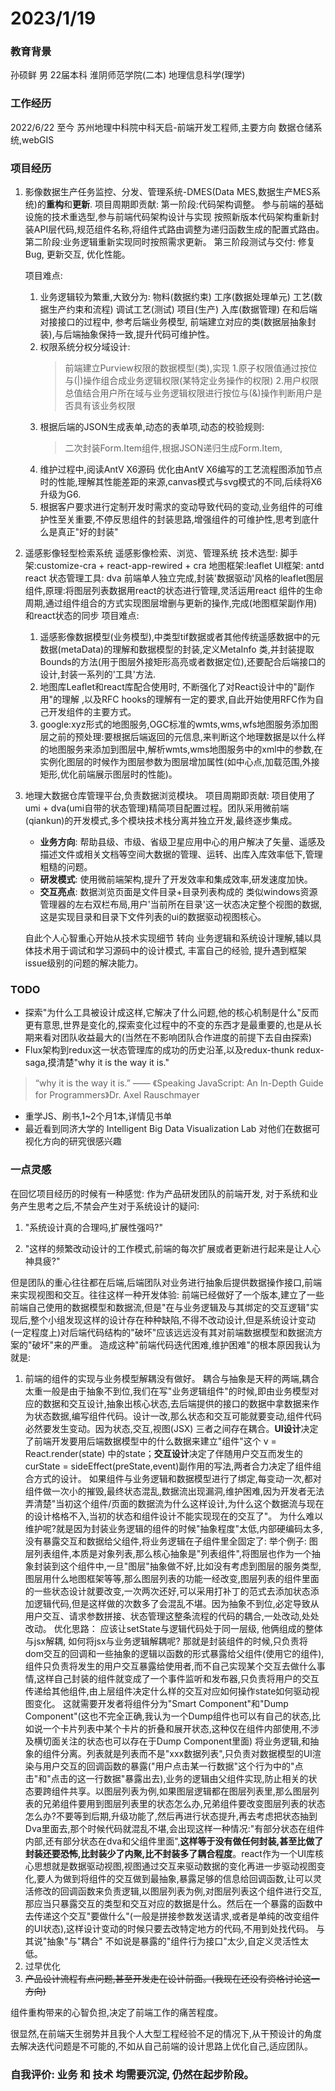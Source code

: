 
# 2023/1/19

### 教育背景

孙硕鲜 男
22届本科 淮阴师范学院(二本) 地理信息科学(理学)

### 工作经历

2022/6/22 至今
苏州地理中科院中科天启-前端开发工程师,主要方向 数据仓储系统,webGIS

### 项目经历

1. 影像数据生产任务监控、分发、管理系统-DMES(Data MES,数据生产MES系统)的**重构**和**更新**.
   项目周期即贡献:
   第一阶段:代码架构调整。
   参与前端的基础设施的技术重选型,参与前端代码架构设计与实现
   按照新版本代码架构重新封装API层代码,规范组件名称,将组件式路由调整为递归函数生成的配置式路由。
   第二阶段:业务逻辑重新实现同时按照需求更新。
   第三阶段测试与交付:
   修复Bug, 更新交互, 优化性能。

   项目难点:
   1. 业务逻辑较为繁重,大致分为:
      物料(数据约束) 工序(数据处理单元) 工艺(数据生产约束和流程) 调试工艺(测试) 项目(生产) 入库(数据管理)
      在和后端对接接口的过程中, 参考后端业务模型, 前端建立对应的类(数据层抽象封装),与后端抽象保持一致,提升代码可维护性。
   2. 权限系统分权分域设计:
      > 前端建立Purview权限的数据模型(类),实现
      1.原子权限值通过按位与(|)操作组合成业务逻辑权限(某特定业务操作的权限)
      2.用户权限总值结合用户所在域与业务逻辑权限进行按位与(&)操作判断用户是否具有该业务权限
   3. 根据后端的JSON生成表单,动态的表单项,动态的校验规则:
      > 二次封装Form.Item组件,根据JSON递归生成Form.Item,
   4. 维护过程中,阅读AntV X6源码 优化由AntV X6编写的工艺流程图添加节点时的性能,理解其性能差距的来源,canvas模式与svg模式的不同,后续将X6升级为G6.
   5. 根据客户要求进行定制开发时需求的变动导致代码的变动,业务组件的可维护性至关重要,不停反思组件的封装思路,增强组件的可维护性,思考到底什么是真正"好的封装"

2. 遥感影像轻型检索系统
   遥感影像检索、浏览、管理系统
   技术选型: 脚手架:customize-cra + react-app-rewired + cra 
            地图框架:leaflet
            UI框架: antd react
            状态管理工具: dva
   前端单人独立完成,封装'数据驱动'风格的leaflet图层组件,原理:将图层列表数据用react的状态进行管理,灵活运用react 组件的生命周期,通过组件组合的方式实现图层增删与更新的操作,完成(地图框架副作用)和react状态的同步
   项目难点:
   1. 遥感影像数据模型(业务模型),中类型tif数据或者其他传统遥感数据中的元数据(metaData)的理解和数据模型的封装,定义MetaInfo 类,并封装提取Bounds的方法(用于图层外接矩形高亮或者数据定位),还要配合后端接口的设计,封装一系列的'工具'方法.
   2. 地图库Leaflet和react库配合使用时, 不断强化了对React设计中的"副作用"的理解 ,以及RFC hooks的理解有一定的要求,自此开始使用RFC作为自己开发组件的主要方式。
   3. google:xyz形式的地图服务,OGC标准的wmts,wms,wfs地图服务添加图层之前的预处理:要根据后端返回的元信息,来判断这个地理数据是以什么样的地图服务来添加到图层中,解析wmts,wms地图服务中的xml中的参数,在实例化图层的时候作为图层参数为图层增加属性(如中心点,加载范围,外接矩形,优化前端展示图层时的性能)。

3. 地理大数据仓库管理平台,负责数据浏览模块。
   项目周期即贡献: 项目使用了umi + dva(umi自带的状态管理)精简项目配置过程。团队采用微前端(qiankun)的开发模式,多个模块技术栈分离并独立开发,最终逐步集成。
   * **业务方向**: 帮助县级、市级、省级卫星应用中心的用户解决了矢量、遥感及描述文件或相关文档等空间大数据的管理、运转、出库入库效率低下,管理粗糙的问题。
   * **研发模式**: 使用微前端架构,提升了开发效率和集成效率,研发速度加快。
   * **交互亮点**: 数据浏览页面是文件目录+目录列表构成的 类似windows资源管理器的左右双栏布局,用户'当前所在目录'这一状态决定整个视图的数据,这是实现目录和目录下文件列表的ui的数据驱动视图核心。

   自此个人心智重心开始从技术实现细节 转向 业务逻辑和系统设计理解,辅以具体技术用于调试和学习源码中的设计模式, 丰富自己的经验, 提升遇到框架issue级别的问题的解决能力。

### TODO

* 探索"为什么工具被设计成这样,它解决了什么问题,他的核心机制是什么"反而更有意思,世界是变化的,探索变化过程中的不变的东西才是最重要的,也是从长期来看对团队收益最大的(当然在不影响团队合作进度的前提下去自由探索)
* Flux架构到redux这一状态管理库的成功的历史沿革,以及redux-thunk redux-saga,摸清楚"why it is the way it is."
> “why it is the way it is.” —— 《Speaking JavaScript: An In-Depth Guide for Programmers》Dr. Axel Rauschmayer
* 重学JS、刷书,1~2个月1本,详情见书单
* 最近看到同济大学的 Intelligent Big Data Visualization Lab 对他们在数据可视化方向的研究很感兴趣

### 一点灵感

在回忆项目经历的时候有一种感觉: 作为产品研发团队的前端开发, 对于系统和业务产生思考之后,不禁会产生对于系统设计的疑问:

1. "系统设计真的合理吗,扩展性强吗?"

2. "这样的频繁改动设计的工作模式,前端的每次扩展或者更新进行起来是让人心神具疲?"

但是团队的重心往往都在后端,后端团队对业务进行抽象后提供数据操作接口,前端来实现视图和交互。往往这样一种开发体验: 前端已经做好了一个版本,建立了一些前端自己使用的数据模型和数据流,但是"在与业务逻辑及与其绑定的交互逻辑"实现后,整个小组发现这样的设计存在种种缺陷,不得不改动设计,但是系统设计变动(一定程度上)对后端代码结构的"破坏"应该远远没有其对前端数据模型和数据流方案的"破坏"来的严重。
造成这种"前端代码迭代困难,维护困难"的根本原因我认为就是:
   1. 前端的组件的实现与业务模型解耦没有做好。
   耦合与抽象是天秤的两端,耦合太重一般是由于抽象不到位,我们在写"业务逻辑组件"的时候,即由业务模型对应的数据和交互设计,抽象出核心状态,去后端提供的接口的数据中拿数据来作为状态数据,编写组件代码。设计一改,那么状态和交互可能就要变动,组件代码必然要发生变动。因为状态,交互,视图(JSX) 三者之间存在耦合。**UI设计**决定了前端开发要用后端数据模型中的什么数据来建立"组件"这个 v = React.render(state) 中的state；**交互设计**决定了伴随用户交互而发生的 curState = sideEffect(preState,event)副作用的写法,两者合力决定了组件组合方式的设计。
   如果组件与业务逻辑和数据模型进行了绑定,每变动一次,都对组件做一次小的摧毁,最终状态混乱,数据流出现漏洞,维护困难,因为开发者无法弄清楚"当初这个组件/页面的数据流为什么这样设计,为什么这个数据流与现在的设计格格不入,当初的状态和组件设计不能实现现在的交互了"。
   为什么难以维护呢?就是因为封装业务逻辑的组件的时候"抽象程度"太低,内部硬编码太多,没有暴露交互和数据给父组件,将业务逻辑在子组件里全固定了:
   举个例子: 图层列表组件,本质是对象列表,那么核心抽象是"列表组件",将图层也作为一个抽象封装到这个组件中,一旦"图层"抽象做不好,比如没有考虑到图层的服务类型,图层用什么地图框架等等,那么图层列表的功能一经改变,图层列表的组件里面的一些状态设计就要改变,一次两次还好,可以采用打补丁的范式去添加状态添加逻辑代码,但是这样做的次数多了会混乱不堪。因为抽象不到位,必定导致从用户交互、请求参数拼接、状态管理这整条流程的代码的耦合,一处改动,处处改动。
   优化思路：
   应该让setState与逻辑代码处于同一层级, 他俩组成的整体与jsx解耦, 如何将jsx与业务逻辑解耦呢? 那就是封装组件的时候,只负责将dom交互的回调和一些抽象的逻辑以函数的形式暴露给父组件(使用它的组件),组件只负责将发生的用户交互暴露给使用者,而不自己实现某个交互去做什么事情,这样自己封装的组件就变成了一个事件监听和发布器,只负责将用户的交互传递给其他组件,由上层组件决定什么样的交互对应如何操作state如何驱动视图变化。
   这就需要开发者将组件分为"Smart Component"和"Dump Component"(这也不完全正确,我认为一个Dump组件也可以有自己的状态,比如说一个卡片列表中某个卡片的折叠和展开状态,这种仅在组件内部使用,不涉及横切面关注的状态也可以存在于Dump Component里面)
   将业务逻辑,和抽象的组件分离。列表就是列表而不是"xxx数据列表",只负责对数据模型的UI渲染与用户交互的回调函数的暴露("用户点击某一行数据"这个行为中的"点击"和"点击的这一行数据"暴露出去),业务的逻辑由父组件实现,防止相关的状态要跨组件共享。以图层列表为例,如果图层逻辑都在图层列表里,那么图层列表的兄弟组件要用到图层列表里的状态怎么办,兄弟组件要改变图层列表的状态怎么办?不要等到后期,升级功能了,然后再进行状态提升,再去考虑把状态抽到Dva里面去,那个时候代码就混乱不堪,会出现这样一种情况:"有部分状态在组件内部,还有部分状态在dva和父组件里面",**这样等于没有做任何封装,甚至比做了封装还要恐怖,比封装少了内聚,比不封装多了耦合程度**。react作为一个UI库核心思想就是数据驱动视图,视图通过交互来驱动数据的变化再进一步驱动视图变化,要人为做到将组件的交互做到最抽象,暴露足够的信息给回调函数,让可以灵活修改的回调函数来负责逻辑,以图层列表为例,对图层列表这个组件进行交互,那应当只暴露交互的类型和交互对应的数据是什么。然后在一个暴露的函数中去传递这个交互"要做什么"(一般是拼接参数发送请求,或者是单纯的改变组件的UI状态),这样设计变动的时候只要去改特定地方的代码,不用到处找代码。
   与其说"抽象"与"耦合" 不如说是暴露的"组件行为接口"太少,自定义灵活性太低。
   2. 过早优化
   3. ~~产品设计流程有点问题,甚至开发走在设计前面。(我现在还没有资格讨论这一方向)~~

组件重构带来的心智负担,决定了前端工作的痛苦程度。

很显然,在前端天生弱势并且我个人大型工程经验不足的情况下,从干预设计的角度去解决迭代问题是不可能的,不如从自己前端的设计思路上优化自己,适应团队。

### **自我评价: 业务 和 技术 均需要沉淀, 仍然在起步阶段。**
